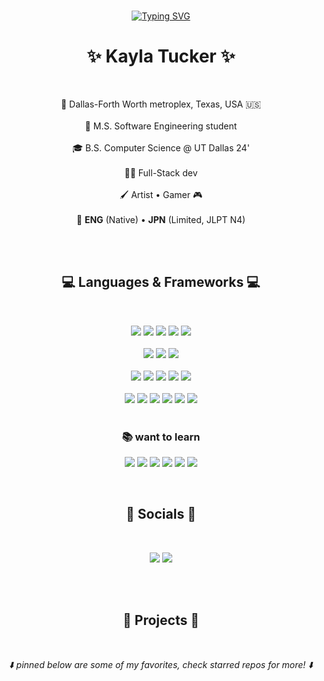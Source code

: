 <!--
**kaylat2020/kaylat2020** is a ✨ _special_ ✨ repository because its `README.md` (this file) appears on your GitHub profile.

Here are some ideas to get you started:

- 🔭 I’m currently working on ...
- 🌱 I’m currently learning ...
- 👯 I’m looking to collaborate on ...
- 🤔 I’m looking for help with ...
- 💬 Ask me about ...
- 📫 How to reach me: ...
- 😄 Pronouns: ...
- ⚡ Fun fact: ...
-->

<br>
<p align="center">
	<!--google fonts only-->
	<a href="https://git.io/typing-svg"><img src="https://readme-typing-svg.demolab.com?font=Zen+Maru+Gothic&size=24&duration=3000&pause=2000&color=C687F0&center=true&width=435&lines=hey+there%2C+I'm+kayla;I+code+and+draw+stuff;%E3%80%8C%E3%82%B1%E3%83%BC%E3%83%A9%E3%80%8D%E3%82%82%E3%81%84%E3%81%84;%E3%82%82%E3%81%A3%E3%81%A8%E6%97%A5%E6%9C%AC%E8%AA%9E%E3%82%92%E5%8B%89%E5%BC%B7%E3%81%97%E3%81%AA%E3%81%8D%E3%82%83%F0%9F%98%BF" alt="Typing SVG" /></a>
</p>

<h1 align="center">✨ Kayla Tucker ✨</h1>
<br>
<p align="center">
	🌇 Dallas-Forth Worth metroplex, Texas, USA 🇺🇸
	<br><br>
	💼 M.S. Software Engineering student
	<br><br>
	🎓 B.S. Computer Science @ UT Dallas 24'
	<br><br>
	👩‍💻 Full-Stack dev
	<br><br>
	🖌️ Artist • Gamer 🎮
	<br><br>
	📖 <b>ENG</b> (Native) • <b>JPN</b> (Limited, JLPT N4)
</p>
<br><br>

<h2 align="center">💻 Languages & Frameworks 💻</h2>
<br>
<p align="center">
	<img src="https://img.shields.io/badge/c++-%2300599C.svg?style=for-the-badge&logo=c%2B%2B&logoColor=white">
	<img src="https://img.shields.io/badge/java-%23ED8B00.svg?style=for-the-badge&logo=openjdk&logoColor=white">
	<img src="https://img.shields.io/badge/c-%2300599C.svg?style=for-the-badge&logo=c&logoColor=white">
	<img src="https://img.shields.io/badge/python-3670A0?style=for-the-badge&logo=python&logoColor=white">
	<img src="https://img.shields.io/badge/c%23-%23239120.svg?style=for-the-badge&logo=csharp&logoColor=white">
	<br><br>
	<img src="https://img.shields.io/badge/javascript-%23323330.svg?style=for-the-badge&logo=javascript&logoColor=%23F7DF1E">
	<img src="https://img.shields.io/badge/html5-%23E34F26.svg?style=for-the-badge&logo=html5&logoColor=white">
	<img src="https://img.shields.io/badge/css3-%231572B6.svg?style=for-the-badge&logo=css3&logoColor=white">
	<br><br>
	<img src="https://img.shields.io/badge/Oracle-F80000?style=for-the-badge&logo=oracle&logoColor=white">
	<img src="https://img.shields.io/badge/mysql-4479A1.svg?style=for-the-badge&logo=mysql&logoColor=white">
	<img src="https://img.shields.io/badge/php-%23777BB4.svg?style=for-the-badge&logo=php&logoColor=white">
	<img src="https://img.shields.io/badge/AWS-%23FF9900.svg?style=for-the-badge&logo=amazon-aws&logoColor=white">
	<img src="https://img.shields.io/badge/TensorFlow-%23FF6F00.svg?style=for-the-badge&logo=TensorFlow&logoColor=white">
	<br><br>
	<img src="https://img.shields.io/badge/Windows-0078D6?style=for-the-badge&logo=windows&logoColor=white">
	<img src="https://img.shields.io/badge/git-%23F05033.svg?style=for-the-badge&logo=git&logoColor=white">
	<img src="https://img.shields.io/badge/VScode-0078d7.svg?style=for-the-badge&logo=visual-studio-code&logoColor=white">
	<img src="https://img.shields.io/badge/android%20studio-346ac1?style=for-the-badge&logo=android%20studio&logoColor=white">
	<img src="https://img.shields.io/badge/Linux%20Mint-87CF3E?style=for-the-badge&logo=Linux%20Mint&logoColor=white">
	<img src="https://img.shields.io/badge/VIM-%2311AB00.svg?style=for-the-badge&logo=vim&logoColor=white">
  <br><br>
</p>

<h3 align="center">📚 want to learn</h3>  
<p align="center">
	<img src="https://img.shields.io/badge/react-%2320232a.svg?style=for-the-badge&logo=react&logoColor=%2361DAFB">
  	<img src="https://img.shields.io/badge/node.js-6DA55F?style=for-the-badge&logo=node.js&logoColor=white">
	<img src="https://img.shields.io/badge/.NET-5C2D91?style=for-the-badge&logo=.net&logoColor=white">
	<img src="https://img.shields.io/badge/typescript-%23007ACC.svg?style=for-the-badge&logo=typescript&logoColor=white">
	<img src="https://img.shields.io/badge/docker-%230db7ed.svg?style=for-the-badge&logo=docker&logoColor=white">
	<img src="https://img.shields.io/badge/-selenium-%43B02A?style=for-the-badge&logo=selenium&logoColor=white">
</p>
<br>

<h2 align="center">📱 Socials 📱</h2>
<br>
<p align="center">
	<a href="https://www.linkedin.com/in/kayla-a-tucker/" target="_blank" rel="noreferrer noopener"><img src="https://img.shields.io/badge/linkedin-blue?style=for-the-badge&logo=linkedin&link=https%3A%2F%2Fwww.linkedin.com%2Fin%2Fkayla-a-tucker"></a>
	<a href="https://enka.network/u/cosmicmist/" target="_blank" rel="noreferrer noopener"><img src="https://img.shields.io/badge/🎮%20enka.network-D1E1FF?style=for-the-badge&link=https%3A%2F%2Fwww.linkedin.com%2Fin%2Fkayla-a-tucker"></a>
	<br><br>
</p>
<br>

<h2 align="center">👾 Projects 👾</h2>
<br>
<p align="center">
	<em>⬇️ pinned below are some of my favorites, check starred repos for more! ⬇️</em>
</p>
<br>
